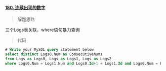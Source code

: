 #### [180. 连续出现的数字](https://leetcode-cn.com/problems/consecutive-numbers/)

> 解题思路

三个Logs表关联，where语句暴力查询

> 代码

```sql
# Write your MySQL query statement below
select distinct Logs0.Num as ConsecutiveNums
from Logs as Logs0, Logs as Logs1, Logs as Logs2
where Logs0.Num = Logs1.Num and Logs0.Id+1 = Logs1.Id and Logs0.Num = Logs2.Num and Logs0.Id+2 = Logs2.Id;

```

